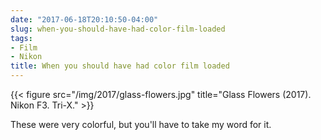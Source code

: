 ```yaml
---
date: "2017-06-18T20:10:50-04:00"
slug: when-you-should-have-had-color-film-loaded
tags:
- Film
- Nikon
title: When you should have had color film loaded
---
```


{{< figure src="/img/2017/glass-flowers.jpg" title="Glass Flowers (2017). Nikon F3. Tri-X." >}}

These were very colorful, but you'll have to take my word for it.
